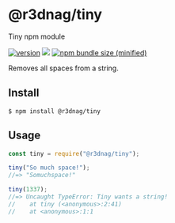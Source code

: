 # @r3dnag/tiny
Tiny npm module

[![version](https://img.shields.io/npm/v/@r3dnag/tiny.svg)](https://www.npmjs.com/package/@r3dnag/tiny)
![](https://img.shields.io/github/issues/Cyclodex/tiny.svg)
[![npm bundle size (minified)](https://img.shields.io/bundlephobia/min/@r3dnag/tiny.svg)](https://www.npmjs.com/package/@r3dnag/tiny)

Removes all spaces from a string.

## Install

```
$ npm install @r3dnag/tiny
```

## Usage

```js
const tiny = require("@r3dnag/tiny");

tiny("So much space!");
//=> "Somuchspace!"

tiny(1337);
//=> Uncaught TypeError: Tiny wants a string!
//    at tiny (<anonymous>:2:41)
//    at <anonymous>:1:1
```